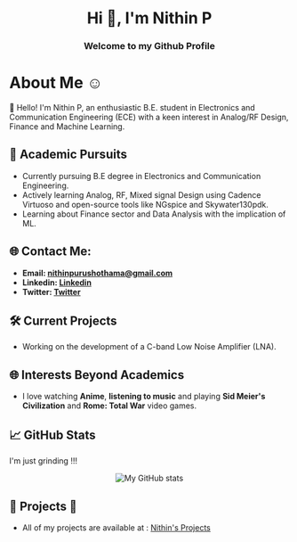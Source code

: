 
<h1 align="center">Hi 👋, I'm Nithin P</h1>
<h3 align="center">Welcome to my Github Profile</h3>

# About Me ☺️

👋 Hello! I'm Nithin P, an enthusiastic B.E. student in Electronics and Communication Engineering (ECE) with a keen interest in Analog/RF Design, Finance and Machine Learning.
  
## 🔬 Academic Pursuits 

- Currently pursuing B.E degree in Electronics and Communication Engineering.
- Actively learning Analog, RF, Mixed signal Design using Cadence Virtuoso and open-source tools like NGspice and Skywater130pdk.
- Learning about Finance sector and Data Analysis with the implication of ML. 

## 🌐 Contact Me:

- **Email: [nithinpurushothama@gmail.com](mailto:nithinpurushothama@gmail.com)**
- **Linkedin: [Linkedin](https://www.linkedin.com/in/nithin-purushothama-70664727b/)**
- **Twitter: [Twitter](https://twitter.com/nithinpuru75919)**

## 🛠️ Current Projects 

- Working on the development of a C-band Low Noise Amplifier (LNA).

## 🌐 Interests Beyond Academics  

- I love watching **Anime**, **listening to music** and playing **Sid Meier's Civilization** and **Rome: Total War** video games.

 ## 📈 GitHub Stats
 I'm just grinding !!!
 
<div align="center">
  <img src="https://github-readme-stats.vercel.app/api?username=chennakeshavadasa&show_icons=true&theme=radical" alt="My GitHub stats">
</div>

 ## 🚀 Projects 🚀
 
- All of my projects are available at : [Nithin's Projects](https://github.com/chennakeshavadasa?tab=repositories)
